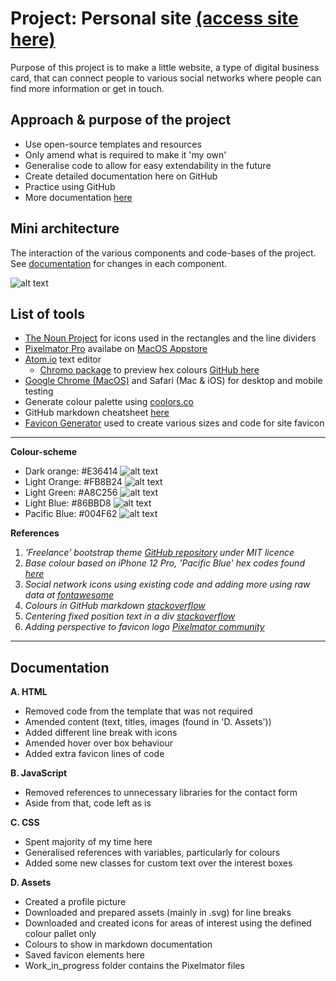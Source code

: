 # Project: Personal site [(access site here)](https://antoniosfiala.github.io/personal_site/)
Purpose of this project is to make a little website, a type of digital business card, that can connect people to various social networks where people can find more information or get in touch.

## Approach & purpose of the project
- Use open-source templates and resources
- Only amend what is required to make it 'my own'
- Generalise code to allow for easy extendability in the future
- Create detailed documentation here on GitHub
- Practice using GitHub
- More documentation [here](#Documentation)

## Mini architecture
The interaction of the various components and code-bases of the project. See [documentation](#Documentation) for changes in each component.

![alt text](https://github.com/antoniosfiala/personal_site/blob/new_code/Site_architecture.svg "Diagram")

## List of tools
- [The Noun Project](https://thenounproject.com) for icons used in the rectangles and the line dividers
- [Pixelmator Pro](https://www.pixelmator.com/pro/) availabe on [MacOS Appstore](https://apps.apple.com/us/app/pixelmator-pro/id1289583905?mt=12)
- [Atom.io](https://atom.io) text editor
  - [Chromo package](https://atom.io/packages/chromo-color-previews) to preview hex colours [GitHub here](https://github.com/Vertagon-Softworks/Chromo)
- [Google Chrome (MacOS)](https://www.google.com/intl/en_uk/chrome/) and Safari (Mac & iOS) for desktop and mobile testing
- Generate colour palette using [coolors.co](https://coolors.co/)
- GitHub markdown cheatsheet [here](https://github.com/adam-p/markdown-here/wiki/Markdown-Cheatsheet)
- [Favicon Generator](https://realfavicongenerator.net) used to create various sizes and code for site favicon 

---
**Colour-scheme**
- Dark orange: #E36414 ![alt text](https://github.com/antoniosfiala/personal_site/blob/new_code/assets/img/Colours/Dark_orange.png "Dark orange")
- Light Orange: #FB8B24 ![alt text](https://github.com/antoniosfiala/personal_site/blob/new_code/assets/img/Colours/Light_orange.png "Light orange")
- Light Green: #A8C256 ![alt text](https://github.com/antoniosfiala/personal_site/blob/new_code/assets/img/Colours/Green.png "Light green")
- Light Blue: #86BBD8 ![alt text](https://github.com/antoniosfiala/personal_site/blob/new_code/assets/img/Colours/Light_blue.png "Light blue")
- Pacific Blue: #004F62 ![alt text](https://github.com/antoniosfiala/personal_site/blob/new_code/assets/img/Colours/Pacific_blue.png "Pacific blue")

**References**
1. _'Freelance' bootstrap theme [GitHub repository](https://github.com/startbootstrap/startbootstrap-freelancer) under MIT licence_
2. _Base colour based on iPhone 12 Pro, 'Pacific Blue' hex codes found [here](https://colorswall.com/palette/27294/)_
3. _Social network icons using existing code and adding more using raw data at [fontawesome](https://fontawesome.com/icons?d=gallery)_
4. _Colours in GitHub markdown [stackoverflow](https://stackoverflow.com/questions/11509830/how-to-add-color-to-githubs-readme-md-file)_
5. _Centering fixed position text in a div [stackoverflow](https://stackoverflow.com/questions/2861247/center-aligning-a-fixed-position-div)_
6. _Adding perspective to favicon logo [Pixelmator community](https://www.pixelmator.com/community/viewtopic.php?f=10&t=15154)_
---

## Documentation
**A. HTML**
  - Removed code from the template that was not required
  - Amended content (text, titles, images (found in 'D. Assets'))
  - Added different line break with icons
  - Amended hover over box behaviour
  - Added extra favicon lines of code

**B. JavaScript**
  - Removed references to unnecessary libraries for the contact form
  - Aside from that, code left as is

**C. CSS**
  - Spent majority of my time here
  - Generalised references with variables, particularly for colours
  - Added some new classes for custom text over the interest boxes

**D. Assets**
  - Created a profile picture
  - Downloaded and prepared assets (mainly in .svg) for line breaks
  - Downloaded and created icons for areas of interest using the defined colour pallet only
  - Colours to show in markdown documentation
  - Saved favicon elements here
  - Work_in_progress folder contains the Pixelmator files
